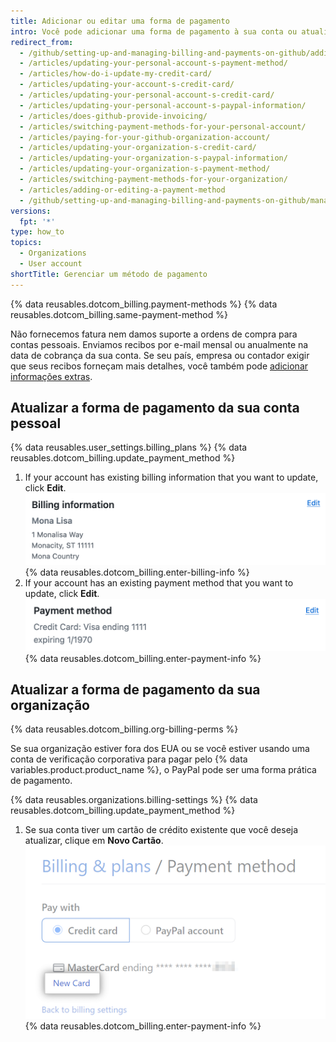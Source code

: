 ```yaml
---
title: Adicionar ou editar uma forma de pagamento
intro: Você pode adicionar uma forma de pagamento à sua conta ou atualizar a forma atual a qualquer momento.
redirect_from:
  - /github/setting-up-and-managing-billing-and-payments-on-github/adding-or-editing-a-payment-method
  - /articles/updating-your-personal-account-s-payment-method/
  - /articles/how-do-i-update-my-credit-card/
  - /articles/updating-your-account-s-credit-card/
  - /articles/updating-your-personal-account-s-credit-card/
  - /articles/updating-your-personal-account-s-paypal-information/
  - /articles/does-github-provide-invoicing/
  - /articles/switching-payment-methods-for-your-personal-account/
  - /articles/paying-for-your-github-organization-account/
  - /articles/updating-your-organization-s-credit-card/
  - /articles/updating-your-organization-s-paypal-information/
  - /articles/updating-your-organization-s-payment-method/
  - /articles/switching-payment-methods-for-your-organization/
  - /articles/adding-or-editing-a-payment-method
  - /github/setting-up-and-managing-billing-and-payments-on-github/managing-your-github-billing-settings/adding-or-editing-a-payment-method
versions:
  fpt: '*'
type: how_to
topics:
  - Organizations
  - User account
shortTitle: Gerenciar um método de pagamento
---
```


{% data reusables.dotcom_billing.payment-methods %} {% data reusables.dotcom_billing.same-payment-method %}

Não fornecemos fatura nem damos suporte a ordens de compra para contas pessoais. Enviamos recibos por e-mail mensal ou anualmente na data de cobrança da sua conta. Se seu país, empresa ou contador exigir que seus recibos forneçam mais detalhes, você também pode [adicionar informações extras](/articles/adding-information-to-your-personal-account-s-receipts).

## Atualizar a forma de pagamento da sua conta pessoal

{% data reusables.user_settings.billing_plans %}
{% data reusables.dotcom_billing.update_payment_method %}
1. If your account has existing billing information that you want to update, click **Edit**. ![Botão de Cobrança de novo cartão](/assets/images/help/billing/billing-information-edit-button.png)
{% data reusables.dotcom_billing.enter-billing-info %}
1. If your account has an existing payment method that you want to update, click **Edit**. ![Botão de Cobrança de novo cartão](/assets/images/help/billing/billing-payment-method-edit-button.png)
{% data reusables.dotcom_billing.enter-payment-info %}

## Atualizar a forma de pagamento da sua organização

{% data reusables.dotcom_billing.org-billing-perms %}

Se sua organização estiver fora dos EUA ou se você estiver usando uma conta de verificação corporativa para pagar pelo {% data variables.product.product_name %}, o PayPal pode ser uma forma prática de pagamento.

{% data reusables.organizations.billing-settings %}
{% data reusables.dotcom_billing.update_payment_method %}
1. Se sua conta tiver um cartão de crédito existente que você deseja atualizar, clique em **Novo Cartão**. ![Botão de Cobrança de novo cartão](/assets/images/help/billing/billing-new-card-button.png)
{% data reusables.dotcom_billing.enter-payment-info %}
